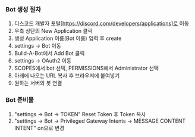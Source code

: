<!-- https://yunwoong.tistory.com/212 -->

### Bot 생성 절차
1. 디스코드 개발자 포털[https://discord.com/developers/applications]로 이동
2. 우측 상단의 New Application 클릭
3. 생성 Application 이름(Bot 이름) 입력 후 create
3. settings -> Bot 이동
4. Bulid-A-Bot에서 Add Bot 클릭
5. settings -> OAuth2 이동
6. SCOPES에서 bot 선택, PERMISSIONS에서 Administrator 선택
7. 아래에 나오는 URL 복사 후 브라우저에 붙여넣기
8. 원하는 서버와 봇 연결

### Bot 준비물
1. "settings -> Bot -> TOKEN" Reset Token 후 Token 복사
2. "settings -> Bot -> Privileged Gateway Intents -> MESSAGE CONTENT INTENT" on으로 변경
